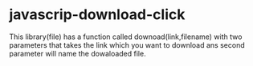 # javascrip-download-click
This library(file) has a function called downoad(link,filename) with two parameters that takes the link which you want to download ans second parameter will name the dowaloaded file.
